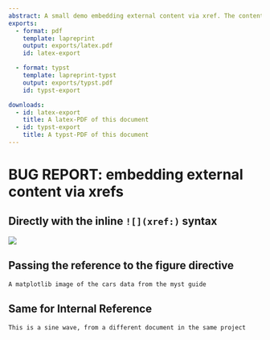 ```yaml
---
abstract: A small demo embedding external content via xref. The content should be present in web and pdf exports, however it appears only in web.
exports:
  - format: pdf
    template: lapreprint
    output: exports/latex.pdf
    id: latex-export

  - format: typst
    template: lapreprint-typst
    output: exports/typst.pdf
    id: typst-export

downloads:
  - id: latex-export
    title: A latex-PDF of this document
  - id: typst-export
    title: A typst-PDF of this document
---
```


# BUG REPORT: embedding external content via xrefs

## Directly with the inline `![](xref:)` syntax
![](xref:mystguide#img:altair-horsepower)

## Passing the reference to the figure directive
```{figure} xref:mystguide#img:mpl
A matplotlib image of the cars data from the myst guide
```

## Same for Internal Reference

```{figure} #plt:sine
This is a sine wave, from a different document in the same project
```